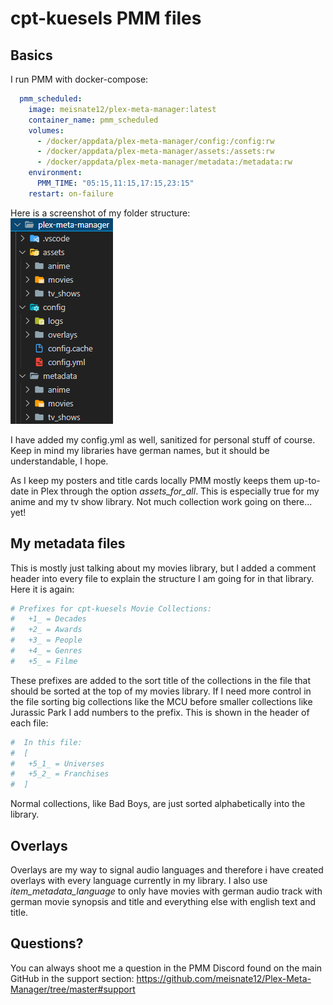 # cpt-kuesels PMM files
## Basics
I run PMM with docker-compose:
```yaml
  pmm_scheduled:
    image: meisnate12/plex-meta-manager:latest
    container_name: pmm_scheduled
    volumes:
      - /docker/appdata/plex-meta-manager/config:/config:rw
      - /docker/appdata/plex-meta-manager/assets:/assets:rw
      - /docker/appdata/plex-meta-manager/metadata:/metadata:rw
    environment:
      PMM_TIME: "05:15,11:15,17:15,23:15"
    restart: on-failure
```
Here is a screenshot of my folder structure: <br>
![pmm_folder_structure](pmm_folder_structure.png)

I have added my config.yml as well, sanitized for personal stuff of course. 
Keep in mind my libraries have german names, but it should be understandable, I hope.

As I keep my posters and title cards locally PMM mostly keeps them up-to-date in Plex through the option *assets_for_all*. This is especially true for my anime and my tv show library.
Not much collection work going on there... yet!

## My metadata files
This is mostly just talking about my movies library, but I added a comment header into every file to explain the structure I am going for in that library.
Here it is again:
```yaml
# Prefixes for cpt-kuesels Movie Collections:
#   +1_ = Decades
#   +2_ = Awards
#   +3_ = People
#   +4_ = Genres
#   +5_ = Filme
```
These prefixes are added to the sort title of the collections in the file that should be sorted at the top of my movies library.
If I need more control in the file sorting big collections like the MCU before smaller collections like Jurassic Park I add numbers to the prefix.
This is shown in the header of each file:
```yaml
#  In this file:
#  [
#   +5_1_ = Universes
#   +5_2_ = Franchises
#  ]
```
Normal collections, like Bad Boys, are just sorted alphabetically into the library.

## Overlays
Overlays are my way to signal audio languages and therefore i have created overlays with every language currently in my library. 
I also use *item_metadata_language* to only have movies with german audio track with german movie synopsis and title and everything else with english text and title.

## Questions?
You can always shoot me a question in the PMM Discord found on the main GitHub in the support section:
https://github.com/meisnate12/Plex-Meta-Manager/tree/master#support